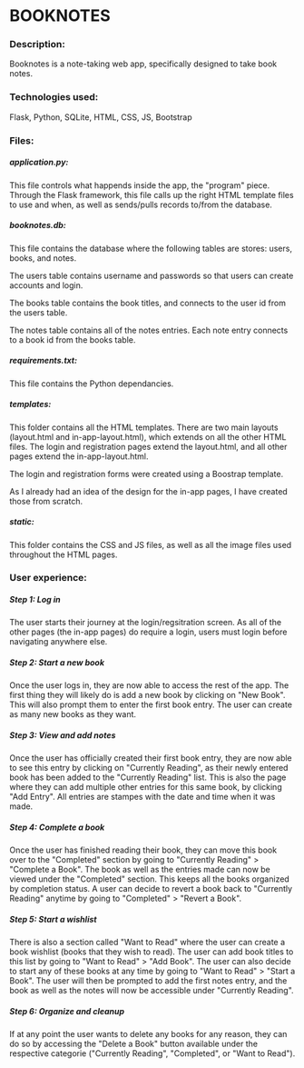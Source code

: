 # BOOKNOTES

### **Description:**
 Booknotes is a note-taking web app, specifically designed to take book notes.

### **Technologies used:**

Flask, Python, SQLite, HTML, CSS, JS, Bootstrap
 
### **Files:**
##### **application.py:**

This file controls what happends inside the app, the "program" piece. Through the Flask framework, this file calls up the right HTML template files to use and when, as well as sends/pulls records to/from the database.

##### **booknotes.db:**

This file contains the database where the following tables are stores: users, books, and notes.

The users table contains username and passwords so that users can create accounts and login.

The books table contains the book titles, and connects to the user id from the users table.

The notes table contains all of the notes entries. Each note entry connects to a book id from the books table.

##### **requirements.txt:**

This file contains the Python dependancies.

##### **templates:**

This folder contains all the HTML templates. There are two main layouts (layout.html and in-app-layout.html), which extends on all the other HTML files. The login and registration pages extend the layout.html, and all other pages extend the in-app-layout.html.

The login and registration forms were created using a Boostrap template.

As I already had an idea of the design for the in-app pages, I have created those from scratch.

##### **static:**

This folder contains the CSS and JS files, as well as all the image files used throughout the HTML pages.

### **User experience:**
##### **Step 1: Log in**

The user starts their journey at the login/regsitration screen. As all of the other pages (the in-app pages) do require a login, users must login before navigating anywhere else.

##### **Step 2: Start a new book**

Once the user logs in, they are now able to access the rest of the app. The first thing they will likely do is add a new book by clicking on "New Book". This will also prompt them to enter the first book entry. The user can create as many new books as they want.

##### **Step 3: View and add notes**

Once the user has officially created their first book entry, they are now able to see this entry by clicking on "Currently Reading", as their newly entered book has been added to the "Currently Reading" list. This is also the page where they can add multiple other entries for this same book, by clicking "Add Entry". All entries are stampes with the date and time when it was made.

##### **Step 4: Complete a book**

Once the user has finished reading their book, they can move this book over to the "Completed" section by going to "Currently Reading" > "Complete a Book". The book as well as the entries made can now be viewed under the "Completed" section. This keeps all the books organized by completion status. A user can decide to revert a book back to "Currently Reading" anytime by going to "Completed" > "Revert a Book".

##### **Step 5: Start a wishlist**

There is also a section called "Want to Read" where the user can create a book wishlist (books that they wish to read). The user can add book titles to this list by going to "Want to Read" > "Add Book". The user can also decide to start any of these books at any time by going to "Want to Read" > "Start a Book". The user will then be prompted to add the first notes entry, and the book as well as the notes will now be accessible under "Currently Reading".

##### **Step 6: Organize and cleanup**

If at any point the user wants to delete any books for any reason, they can do so by accessing the "Delete a Book" button available under the respective categorie ("Currently Reading", "Completed", or "Want to Read").
